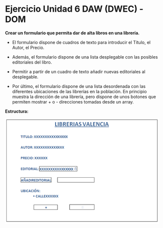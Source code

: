 # Ejercicio Unidad 6 DAW (DWEC) - DOM

**Crear un formulario que permita dar de alta libros en una librería.** 

- El formulario dispone de cuadros de texto para introducir el Título, el Autor, el Precio. 
- Además, el formulario dispone de una lista desplegable con las posibles editoriales del libro. 
- Permitir a partir de un cuadro de texto añadir nuevas editoriales al desplegable.

- Por último, el formulario dispone de una lista desordenada con las diferentes ubicaciones de las librerías en la población. 
En principio muestra la dirección de una librería, pero dispone de unos botones que permiten mostrar + o - direcciones tomadas desde un array.

**Estructura:**


![Imagen estructura](https://github.com/crisilto/javascriptDAW/blob/main/Captura.PNG)
